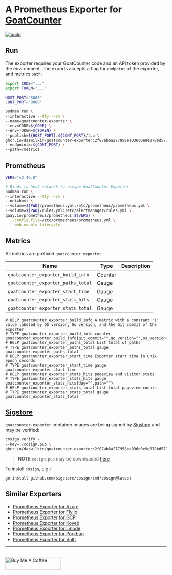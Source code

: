 # A Prometheus Exporter for [GoatCounter](https://goatcounter.com)

[![build](https://github.com/DazWilkin/goatcounter-exporter/actions/workflows/build.yml/badge.svg)](https://github.com/DazWilkin/goatcounter-exporter/actions/workflows/build.yml)

## Run

The exporter requires your GoatCounter code and an API token provided by the environment. The exports accepts a flag for `endpoint` of the exporter, and metrics `path`:

```bash
export CODE="..."
export TOKEN="..."

HOST_PORT="8080"
CONT_PORT="8080"

podman run \
--interactive --tty --rm \
--name=goatcounter-exporter \
--env=CODE=${CODE} \
--env=TOKEN=${TOKEN} \
--publish=${HOST_PORT}:${CONT_PORT}/tcp \
ghcr.io/dazwilkin/goatcounter-exporter:2f87ab6a277958ea036d0e9e078bd577a4f82f6f \
--endpoint=:${CONT_PORT} \
--path=/metrics
```

## Prometheus

```bash
VERS="v2.46.0"

# Binds to host network to scrape GoatCounter Exporter
podman run \
--interactive --tty --rm \
--net=host \
--volume=${PWD}/prometheus.yml:/etc/prometheus/prometheus.yml \
--volume=${PWD}/rules.yml:/etc/alertmanager/rules.yml \
quay.io/prometheus/prometheus:${VERS} \
  --config.file=/etc/prometheus/prometheus.yml \
  --web.enable-lifecycle
```

## Metrics

All metrics are prefixed `goatcounter_exporter_`

|Name|Type|Description|
|----|----|-----------|
|`goatcounter_exporter_build_info`|Counter||
|`goatcounter_exporter_paths_total`|Gauge||
|`goatcounter_exporter_start_time`|Gauge||
|`goatcounter_exporter_stats_hits`|Gauge||
|`goatcounter_exporter_stats_total`|Gauge||

```
# HELP goatcounter_exporter_build_info A metric with a constant '1' value labeled by OS version, Go version, and the Git commit of the exporter
# TYPE goatcounter_exporter_build_info counter
goatcounter_exporter_build_info{git_commit="",go_version="",os_version=""}
# HELP goatcounter_exporter_paths_total List total of paths
# TYPE goatcounter_exporter_paths_total gauge
goatcounter_exporter_paths_total
# HELP goatcounter_exporter_start_time Exporter start time in Unix epoch seconds
# TYPE goatcounter_exporter_start_time gauge
goatcounter_exporter_start_time
# HELP goatcounter_exporter_stats_hits pageview and visitor stats
# TYPE goatcounter_exporter_stats_hits gauge
goatcounter_exporter_stats_hits{day="",path=""}
# HELP goatcounter_exporter_stats_total List total pageview counts
# TYPE goatcounter_exporter_stats_total gauge
goatcounter_exporter_stats_total
```

## [Sigstore](https://www.sigstore.dev/)

`goatcounter-exporter` container images are being signed by [Sigstore](https://www.sigstore.dev/) and may be verified:

```bash
cosign verify \
--key=./cosign.pub \
ghcr.io/dazwilkin/goatcounter-exporter:2f87ab6a277958ea036d0e9e078bd577a4f82f6f
```

> **NOTE** `cosign.pub` may be downloaded [here](https://github.com/DazWilkin/goatcounter-exporter/blob/master/cosign.pub)

To install `cosign`, e.g.:
```bash
go install github.com/sigstore/cosign/cmd/cosign@latest
```
## Similar Exporters

+ [Prometheus Exporter for Azure](https://github.com/DazWilkin/azure-exporter)
+ [Prometheus Exporter for Fly.io](https://github.com/DazWilkin/fly-exporter)
+ [Prometheus Exporter for GCP](https://github.com/DazWilkin/gcp-exporter)
+ [Prometheus Exporter for Koyeb](https://github.com/DazWilkin/koyeb-exporter)
+ [Prometheus Exporter for Linode](https://github.com/DazWilkin/linode-exporter)
+ [Prometheus Exporter for Porkbun](https://github.com/DazWilkin/porkbun-exporter)
+ [Prometheus Exporter for Vultr](https://github.com/DazWilkin/vultr-exporter)


<hr/>
<br/>
<a href="https://www.buymeacoffee.com/dazwilkin" target="_blank"><img src="https://cdn.buymeacoffee.com/buttons/default-orange.png" alt="Buy Me A Coffee" height="41" width="174"></a>